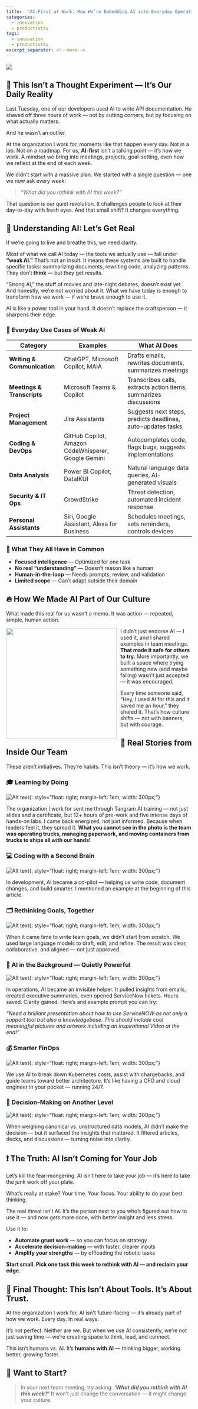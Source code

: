 ```yaml
---
title:  "AI-First at Work: How We’re Embedding AI into Everyday Operations in Our Data & Digital Teams"
categories:
  - innovation
  - productivity
tags:
  - innovation
  - productivity
excerpt_separator: <!--more-->
---
```

![](/assets/images/ai-first/ai-bob.gif)

## 🚀 This Isn’t a Thought Experiment — It’s Our Daily Reality

Last Tuesday, one of our developers used AI to write API documentation. He shaved off three hours of work — not by cutting corners, but by focusing on what actually matters.  
<!--more-->
And he wasn’t an outlier.

At the organization I work for, moments like that happen every day. Not in a lab. Not on a roadmap. For us, **AI-first** isn’t a talking point — it’s how we work. A mindset we bring into meetings, projects, goal-setting, even how we reflect at the end of each week.

We didn’t start with a massive plan. We started with a single question — one we now ask every week:

> _“What did you rethink with AI this week?”_

That question is our quiet revolution. It challenges people to look at their day-to-day with fresh eyes. And that small shift? It changes everything.

## 🧠 Understanding AI: Let’s Get Real

If we’re going to live and breathe this, we need clarity.

Most of what we call AI today — the tools we actually use — fall under **“weak AI.”** That’s not an insult. It means these systems are built to handle specific tasks: summarizing documents, rewriting code, analyzing patterns. They don’t **think** — but they get results.

“Strong AI,” the stuff of movies and late-night debates, doesn’t exist yet. And honestly, we’re not worried about it. What we have today is enough to transform how we work — if we’re brave enough to use it.

AI is like a power tool in your hand. It doesn’t replace the craftsperson — it sharpens their edge.

### 🔧 Everyday Use Cases of Weak AI

| Category                    | Examples                                            | What AI Does                                                 |
|-----------------------------|-----------------------------------------------------|--------------------------------------------------------------|
| **Writing & Communication** | ChatGPT, Microsoft Copilot, MAIA                    | Drafts emails, rewrites documents, summarizes meetings       |
| **Meetings & Transcripts**  | Microsoft Teams & Copilot                           | Transcribes calls, extracts action items, summarizes discussions |
| **Project Management**      | Jira Assistants                                     | Suggests next steps, predicts deadlines, auto-updates tasks  |
| **Coding & DevOps**         | GitHub Copilot, Amazon CodeWhisperer, Google Gemini | Autocompletes code, flags bugs, suggests implementations     |
| **Data Analysis**           | Power BI Copilot, DataIKUI                          | Natural language data queries, AI-generated visuals          |
| **Security & IT Ops**       | CrowdStrike                                         | Threat detection, automated incident response                |
| **Personal Assistants**     | Siri, Google Assistant, Alexa for Business          | Schedules meetings, sets reminders, controls devices         |

### 🔁 What They All Have in Common

- **Focused intelligence** — Optimized for one task  
- **No real “understanding”** — Doesn’t reason like a human  
- **Human-in-the-loop** — Needs prompts, review, and validation  
- **Limited scope** — Can’t adapt outside their domain  

## 🔥 How We Made AI Part of Our Culture

What made this real for us wasn’t a memo. It was action — repeated, simple, human action.

<img src="/assets/images/ai-first/image.png" style="float: left; margin-right: 10px; width: 300px;" />

I didn’t just endorse AI — I used it, and I shared examples in team meetings. **That made it safe for others to try.**  More importantly, we built a space where trying something new (and maybe failing) wasn’t just accepted — it was encouraged.

Every time someone said, “Hey, I used AI for this and it saved me an hour,” they shared it. That’s how culture shifts — not with banners, but with courage.

## 📍 Real Stories from Inside Our Team

These aren’t initiatives. They’re habits. This isn’t theory — it’s how we work.

### 🎓 Learning by Doing

![Alt text](/assets/images/ai-first/image%202.png){: style="float: right; margin-left: 1em; width: 300px;"}

The organization I work for sent me through Tangram AI training — not just slides and a certificate, but 12+ hours of pre-work and five intense days of hands-on labs. I came back energized, not just informed. Because when leaders feel it, they spread it.  **What you cannot see in the photo is the team was operating trucks, managing paperwork,  and moving containers from trucks to ships all with our hands!**

### 💻 Coding with a Second Brain

![Alt text](/assets/images/ai-first/image%203.png){: style="float: right; margin-left: 1em; width: 300px;"}

In development, AI became a co-pilot — helping us write code, document changes, and build smarter.  I mentioned an example at the beginning of this article.

### 🗂️ Rethinking Goals, Together

![Alt text](/assets/images/ai-first/image%204.png){: style="float: right; margin-left: 1em; width: 300px;"}

When it came time to write team goals, we didn’t start from scratch. We used large language models to draft, edit, and refine. The result was clear, collaborative, and aligned — not just approved.

### 🧠 AI in the Background — Quietly Powerful

![Alt text](/assets/images/ai-first/image%208.png){: style="float: right; margin-left: 1em; width: 300px;"}

In operations, AI became an invisible helper. It pulled insights from emails, created executive summaries, even opened ServiceNow tickets. Hours saved. Clarity gained.  Here’s and example prompt you can try:

*“Need a brilliant presentation about how to use ServiceNOW as not only a support tool but also a knowledgebase.  This should include cool meaningful pictures and artwork including an inspirational Video at the end!”*

### 💰 Smarter FinOps

![Alt text](/assets/images/ai-first/image%205.png){: style="float: right; margin-left: 1em; width: 300px;"}

We use AI to break down Kubernetes costs, assist with chargebacks, and guide teams toward better architecture. It’s like having a CFO and cloud engineer in your pocket — running 24/7.

### 🔬 Decision-Making on Another Level

![Alt text](/assets/images/ai-first/image%207.png){: style="float: right; margin-left: 1em; width: 300px;"}

When weighing canonical vs. unstructured data models, AI didn’t make the decision — but it surfaced the insights that mattered. It filtered articles, decks, and discussions — turning noise into clarity.



## ❗ The Truth: AI Isn’t Coming for Your Job

Let’s kill the fear-mongering. AI isn’t here to take your job — it’s here to take the junk work off your plate.

What’s really at stake? Your time. Your focus. Your ability to do your best thinking.

The real threat isn’t AI. It’s the person next to you who’s figured out how to use it — and now gets more done, with better insight and less stress.

Use it to:
- **Automate grunt work** — so you can focus on strategy  
- **Accelerate decision-making** — with faster, clearer inputs  
- **Amplify your strengths** — by offloading the robotic tasks  

**Start small. Pick one task this week to rethink with AI — and reclaim your edge.**

## 🎯 Final Thought: This Isn’t About Tools. It’s About Trust.

At the organization I work for, AI isn't future-facing — it’s already part of how we work. Every day. In real ways.

It’s not perfect. Neither are we. But when we use AI consistently, we’re not just saving time — we’re creating space to think, lead, and connect.

This isn’t humans vs. AI. It’s **humans with AI** — thinking bigger, working better, growing faster.

## 👋 Want to Start?

> In your next team meeting, try asking: ***'What did you rethink with AI this week?'*** It won’t just change the conversation — it might change your culture.

